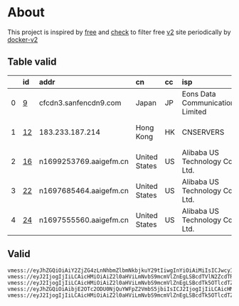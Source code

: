 
# About

This project is inspired by [free](https://github.com/freefq/free) and [check](https://github.com/yeahwu/check) to filter free [v2](https://github.com/v2fly/v2ray-core) site periodically by [docker-v2](https://hub.docker.com/r/v2ray/official)

    

## Table valid
|    | id                   | addr                   | cn            | cc   | isp                              | ip             | chatgpt          |
|---:|:---------------------|:-----------------------|:--------------|:-----|:---------------------------------|:---------------|:-----------------|
|  0 | [9](config/9.json)   | cfcdn3.sanfencdn9.com  | Japan         | JP   | Eons Data Communications Limited | 38.207.152.110 | Yes (Region: US) |
|  1 | [12](config/12.json) | 183.233.187.214        | Hong Kong     | HK   | CNSERVERS                        | 172.247.18.74  | Yes (Region: US) |
|  2 | [16](config/16.json) | n1699253769.aaigefm.cn | United States | US   | Alibaba US Technology Co., Ltd.  | 47.76.34.124   | Yes (Region: US) |
|  3 | [22](config/22.json) | n1697685464.aaigefm.cn | United States | US   | Alibaba US Technology Co., Ltd.  | 47.76.44.192   | Yes (Region: US) |
|  4 | [24](config/24.json) | n1697555560.aaigefm.cn | United States | US   | Alibaba US Technology Co., Ltd.  | 47.76.35.240   | Yes (Region: US) |

## Valid
```
vmess://eyJhZGQiOiAiY2ZjZG4zLnNhbmZlbmNkbjkuY29tIiwgInYiOiAiMiIsICJwcyI6ICJnaXRodWIuY29tL2ZyZWVmcSAtIFx1N2Y4ZVx1NTZmZENsb3VkRmxhcmVcdTgyODJcdTcwYjkgOSIsICJwb3J0IjogODAsICJpZCI6ICIyY2Y0NzJkNC03MWFhLTQ2MzktOThjOS1iZDEzZTE2NDllMTMiLCAiYWlkIjogIjAiLCAibmV0IjogIndzIiwgInR5cGUiOiAiIiwgImhvc3QiOiAianAxN2FhYjcyYTcuY2h2c2lmZXRyai54eXoiLCAicGF0aCI6ICIvdmlkZW8vdXViQ2RKdEsiLCAidGxzIjogIiJ9
vmess://eyJ2IjogIjIiLCAicHMiOiAiZ2l0aHViLmNvbS9mcmVlZnEgLSBcdTVlN2ZcdTRlMWNcdTc3MDFcdTVlN2ZcdTVkZGVcdTVlMDJcdTc5ZmJcdTUyYTggMTIiLCAiYWRkIjogIjE4My4yMzMuMTg3LjIxNCIsICJwb3J0IjogIjM4OTYyIiwgImlkIjogIjc3MGVlNzMwLTI0NTAtNGUzYy1hNmM2LTM5MzJiZDMyYWZiZCIsICJhaWQiOiAiNjQiLCAic2N5IjogImF1dG8iLCAibmV0IjogInRjcCIsICJ0eXBlIjogIm5vbmUiLCAiaG9zdCI6ICIiLCAicGF0aCI6ICIvIiwgInRscyI6ICIiLCAic25pIjogIiIsICJhbHBuIjogIiJ9
vmess://eyJ2IjogIjIiLCAicHMiOiAiZ2l0aHViLmNvbS9mcmVlZnEgLSBcdTk5OTlcdTZlMmZcdTk2M2ZcdTkxY2NcdTRlOTEgMTYiLCAiYWRkIjogIm4xNjk5MjUzNzY5LmFhaWdlZm0uY24iLCAicG9ydCI6IDQ0MywgImlkIjogIjk4MmZhZGQxLTNlNWYtNGFhMy04NTUyLWVkNmZkYTIzNDE0YSIsICJhaWQiOiAwLCAic2N5IjogImF1dG8iLCAibmV0IjogIndzIiwgImhvc3QiOiAibjE2OTkyNTM3NjkuYWFpZ2VmbS5jbiIsICJwYXRoIjogIi8iLCAidGxzIjogInRscyJ9
vmess://eyJhZGQiOiAibjE2OTc2ODU0NjQuYWFpZ2VmbS5jbiIsICJ2IjogIjIiLCAicHMiOiAiZ2l0aHViLmNvbS9mcmVlZnEgLSBcdTk5OTlcdTZlMmZcdTk2M2ZcdTkxY2NcdTRlOTEgMjIiLCAicG9ydCI6IDQ0MywgImlkIjogIjE4NzAwMmZkLWI4YWQtNGQzNi1iNGZiLTFhMzIyNGNjOTllMiIsICJhaWQiOiAiMCIsICJuZXQiOiAid3MiLCAidHlwZSI6ICIiLCAiaG9zdCI6ICJuMTY5NzY4NTQ2NC5hYWlnZWZtLmNuIiwgInBhdGgiOiAiLyIsICJ0bHMiOiAidGxzIn0=
vmess://eyJ2IjogIjIiLCAicHMiOiAiZ2l0aHViLmNvbS9mcmVlZnEgLSBcdTk5OTlcdTZlMmZcdTk2M2ZcdTkxY2NcdTRlOTEgMjQiLCAiYWRkIjogIm4xNjk3NTU1NTYwLmFhaWdlZm0uY24iLCAicG9ydCI6ICI0NDMiLCAiaWQiOiAiNTY2OTFjM2MtYjlhNS00NDBmLWE2NzgtNDc4NjE4ODU0ZTc1IiwgImFpZCI6ICIwIiwgInNjeSI6ICJhdXRvIiwgIm5ldCI6ICJ3cyIsICJ0eXBlIjogIm5vbmUiLCAiaG9zdCI6ICJuMTY5NzU1NTU2MC5hYWlnZWZtLmNuIiwgInBhdGgiOiAiLyIsICJ0bHMiOiAidGxzIiwgInNuaSI6ICIiLCAiYWxwbiI6ICIifQ==
```


